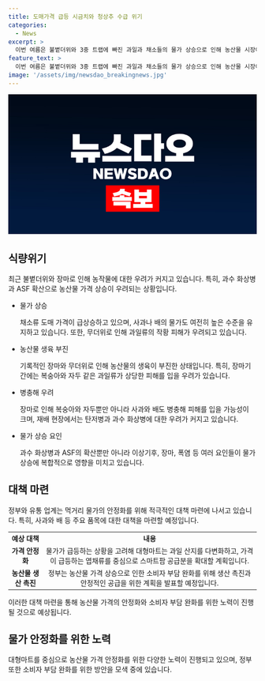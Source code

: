 ```yaml
---
title: 도매가격 급등 시금치와 청상추 수급 위기
categories:
  - News
excerpt: >
  이번 여름은 불볕더위와 3중 트랩에 빠진 과일과 채소들의 물가 상승으로 인해 농산물 시장이 위기에 처해있다. 복숭아와 자두를 포함한 과일류는 작황에 피해를 입을 가능성이 높아졌으며, 사과와 배에 발병한 과수 화상병과 아프리카돼지열병(ASF)으로 인해 먹거리 물가 상승에 대한 우려가 커지고 있다. 농가에서는 장마와 폭풍으로 인해 생육이 부진하고, 과수 화상병과 ASF로 인한 비상이 선회하며 정부와 유통 업계는 대책 마련에 급급한 상황이다.
feature_text: >
  이번 여름은 불볕더위와 3중 트랩에 빠진 과일과 채소들의 물가 상승으로 인해 농산물 시장이 위기에 처해있다. 복숭아와 자두를 포함한 과일류는 작황에 피해를 입을 가능성이 높아졌으며, 사과와 배에 발병한 과수 화상병과 아프리카돼지열병(ASF)으로 인해 먹거리 물가 상승에 대한 우려가 커지고 있다. 농가에서는 장마와 폭풍으로 인해 생육이 부진하고, 과수 화상병과 ASF로 인한 비상이 선회하며 정부와 유통 업계는 대책 마련에 급급한 상황이다.
image: '/assets/img/newsdao_breakingnews.jpg'
---
```


<p><img src="/assets/img/newsdao_breakingnews.jpg" alt="koreaapp 속보" /></p>

<h2 data-ke-size="size26">식량위기</h2>

<p data-ke-size="size16">최근 불볕더위와 장마로 인해 농작물에 대한 우려가 커지고 있습니다. 특히, 과수 화상병과 ASF 확산으로 농산물 가격 상승이 우려되는 상황입니다.</p>

<ul>
    <li>물가 상승</li>
    <p data-ke-size="size16">채소류 도매 가격이 급상승하고 있으며, 사과나 배의 물가도 여전히 높은 수준을 유지하고 있습니다. 또한, 무더위로 인해 과일류의 작황 피해가 우려되고 있습니다.</p>
    <li>농산물 생육 부진</li>
    <p data-ke-size="size16">기록적인 장마와 무더위로 인해 농산물의 생육이 부진한 상태입니다. 특히, 장마기간에는 복숭아와 자두 같은 과일류가 상당한 피해를 입을 우려가 있습니다.</p>
    <li>병충해 우려</li>
    <p data-ke-size="size16">장마로 인해 복숭아와 자두뿐만 아니라 사과와 배도 병충해 피해를 입을 가능성이 크며, 재배 현장에서는 탄저병과 과수 화상병에 대한 우려가 커지고 있습니다.</p>
    <li>물가 상승 요인</li>
    <p data-ke-size="size16">과수 화상병과 ASF의 확산뿐만 아니라 이상기후, 장마, 폭염 등 여러 요인들이 물가 상승에 복합적으로 영향을 미치고 있습니다.</p>
</ul>

<h2 data-ke-size="size26">대책 마련</h2>

<p data-ke-size="size16">정부와 유통 업계는 먹거리 물가의 안정화를 위해 적극적인 대책 마련에 나서고 있습니다. 특히, 사과와 배 등 주요 품목에 대한 대책을 마련할 예정입니다.</p>

<table>
    <tr>
        <td style="text-align: center; height: 17px;"><b>예상 대책</b></td>
        <td style="text-align: center; height: 17px;"><b>내용</b></td>
    </tr>
    <tr>
        <td style="text-align: center; height: 17px;"><b>가격 안정화</b></td>
        <td style="text-align: center; height: 17px;">물가가 급등하는 상황을 고려해 대형마트는 과일 산지를 다변화하고, 가격이 급등하는 엽채류를 중심으로 스마트팜 공급분을 확대할 계획입니다.</td>
    </tr>
    <tr>
        <td style="text-align: center; height: 17px;"><b>농산물 생산 촉진</b></td>
        <td style="text-align: center; height: 17px;">정부는 농산물 가격 상승으로 인한 소비자 부담 완화를 위해 생산 촉진과 안정적인 공급을 위한 계획을 발표할 예정입니다.</td>
    </tr>
</table>

<p data-ke-size="size16">이러한 대책 마련을 통해 농산물 가격의 안정화와 소비자 부담 완화를 위한 노력이 진행될 것으로 예상됩니다.</p>

<h2 data-ke-size="size26">물가 안정화를 위한 노력</h2>

<p data-ke-size="size16">대형마트를 중심으로 농산물 가격 안정화를 위한 다양한 노력이 진행되고 있으며, 정부 또한 소비자 부담 완화를 위한 방안을 모색 중에 있습니다.</p>

